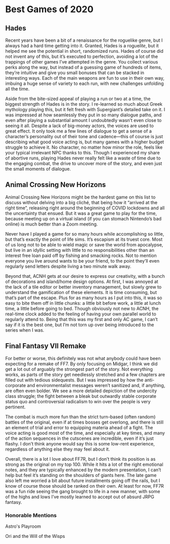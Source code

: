 # Best Games of 2020

## Hades

Recent years have been a bit of a renaissance for the roguelike genre, but I always had a hard time getting into it. Granted, Hades is a rogue*lite*, but it helped me see the potential in short, randomized runs. Hades of course did not invent any of this, but it’s executed to perfection, avoiding a lot of the trappings of other games I’ve attempted in the genre. You collect various perks along the way, but instead of a guessing game of hundreds of items, they’re intuitive and give you small bonuses that can be stacked in interesting ways. Each of the main weapons are fun to use in their own way, imbuing a huge sense of variety to each run, with new challenges unfolding all the time.

Aside from the bite-sized appeal of playing a run or two at a time, the biggest strength of Hades is in the story. I re-learned so much about Greek mythology playing this, but it felt fresh with Supergiant’s detailed take on it. I was impressed at how seamlessly they put in so many dialogue paths, and even after playing a substantial amount I undoubtedly wasn’t even close to seeing it all. Despite a lack of big-money actors, the voices are used to great effect. It only took me a few lines of dialogue to get a sense of a character’s personality out of their tone and cadence—this of course is just describing what good voice acting is, but many games with a higher budget struggle to achieve it. No character, no matter how minor the role, feels like your typical irrelevant NPC thanks to this. Though I experienced my share of abortive runs, playing Hades never really felt like a waste of time due to the engaging combat, the drive to uncover more of the story, and even just the small moments of dialogue.

## Animal Crossing New Horizons

Animal Crossing New Horizons might be the hardest game on this list to discuss without delving into a big cliché, that being how it “arrived at the right time”, releasing right around the beginning of COVID lockdowns and all the uncertainty that ensued. But it was a great game to play for the time, because meeting up on a virtual island (if you can stomach Nintendo’s bad online) is much better than a Zoom meeting.

Never have I played a game for so many hours while accomplishing so little, but that’s exactly the point of life sims. It’s escapism at its truest core. Most of us long not to be able to wield magic or save the world from apocalypse, but live in an idyllic setting with little to no responsibilities other than an interest free loan paid off by fishing and smacking rocks. Not to mention everyone you live around wants to be your friend, to the point they’ll even regularly send letters despite living a two minute walk away.

Beyond that, ACNH gets at our desire to express our creativity, with a bunch of decorations and island/home design options. At first, I was annoyed at the lack of a tile editor or better inventory management, but slowly grew to understand the gamification of these elements. It is time consuming, but that’s part of the escape. Plus for as many hours as I put into this, it was so easy to bite them off in little chunks: a little bit before work, a little at lunch time, a little before going to bed. Though obviously not new to ACNH, the real-time clock added to the feeling of having your own parallel world to regularly attend to. Being that this was my first and only AC game, I can’t say if it is the best one, but I’m not torn up over being introduced to the series when I was.

## Final Fantasy VII Remake

For better or worse, this definitely was not what anybody could have been expecting for a remake of FF7. By only focusing on Midgar, I think we did get a lot out of arguably the strongest part of the story. Not everything works, as parts of the story get needlessly stretched and a few chapters are filled out with tedious sidequests. But I was impressed by how the anti-corporate and environmentalist messages weren’t sanitized and, if anything, are often even bolder. We see a more detailed depiction of the undercity class struggle; the fight between a bleak but outwardly stable corporate status quo and controversial radicalism to win over the people is very pertinent. 

The combat is much more fun than the strict turn-based (often random) battles of the original, even if at times bosses get overlong, and there is still an element of trial and error to equipping materia ahead of a fight. The voice acting is good most of the time, and especially at key times, and many of the action sequences in the cutscenes are incredible, even if it’s just flashy. I don’t think anyone would say this is some low-rent experience, regardless of anything else they may feel about it.

Overall, there is a lot I love about FF7R, but I don’t think its position is as strong as the original on my top 100. While it hits a lot of the right emotional notes, and they are typically enhanced by the modern presentation, I can’t help but feel it’s standing on the shoulders of giants here. The late game also left me worried a bit about future installments going off the rails, but I know of course those should be ranked on their own. At least for now, FF7R was a fun ride seeing the gang brought to life in a new manner, with some of the highs and lows I’ve mostly learned to accept out of absurd JRPG fantasy.

### Honorable Mentions

Astro's Playroom

Ori and the Will of the Wisps